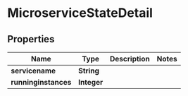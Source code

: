 

# MicroserviceStateDetail


## Properties

| Name | Type | Description | Notes |
|------------ | ------------- | ------------- | -------------|
|**servicename** | **String** |  |  |
|**runninginstances** | **Integer** |  |  |



